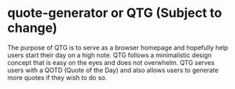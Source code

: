 # quote-generator or QTG (Subject to change)
The purpose of QTG is to serve as a browser homepage and hopefully help users start their day on a high note. QTG follows a minimalistic design concept that is easy on the eyes and does not overwhelm. QTG serves users with a QOTD (Quote of the Day) and also allows users to generate more quotes if they wish to do so.
